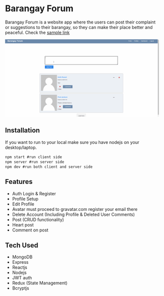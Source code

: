 ﻿# Barangay Forum

Barangay Forum is a website app where the users can post their complaint or suggestions to their barangay, so they can make their place better and peaceful.
Check the [sample link](https://murmuring-everglades-39775.herokuapp.com/)

![](brgyforum.gif)

## Installation

If you want to run to your local make sure you have nodejs on your desktop/laptop.

```
npm start #run client side
npm server #run server side
npm dev #run both client and server side
```

## Features

- Auth Login & Register
- Profile Setup
- Edit Profile
- Avatar must proceed to gravatar.com register your email there
- Delete Account (Including Profile & Deleted User Comments)
- Post (CRUD functionality)
- Heart post
- Comment on post

## Tech Used

- MongoDB
- Express
- Reactjs
- Nodejs
- JWT auth
- Redux (State Management)
- Bcryptjs

